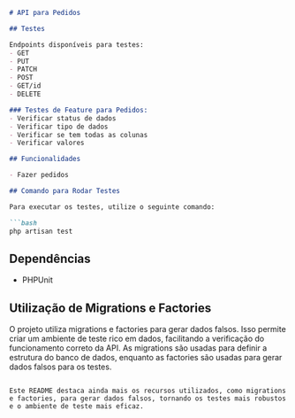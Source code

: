 ```markdown
# API para Pedidos

## Testes

Endpoints disponíveis para testes:
- GET
- PUT
- PATCH
- POST
- GET/id
- DELETE

### Testes de Feature para Pedidos:
- Verificar status de dados
- Verificar tipo de dados
- Verificar se tem todas as colunas
- Verificar valores

## Funcionalidades

- Fazer pedidos

## Comando para Rodar Testes

Para executar os testes, utilize o seguinte comando:

```bash
php artisan test
```

## Dependências

- PHPUnit

## Utilização de Migrations e Factories

O projeto utiliza migrations e factories para gerar dados falsos. Isso permite criar um ambiente de teste rico em dados, facilitando a verificação do funcionamento correto da API. As migrations são usadas para definir a estrutura do banco de dados, enquanto as factories são usadas para gerar dados falsos para os testes.

``` 

Este README destaca ainda mais os recursos utilizados, como migrations e factories, para gerar dados falsos, tornando os testes mais robustos e o ambiente de teste mais eficaz.